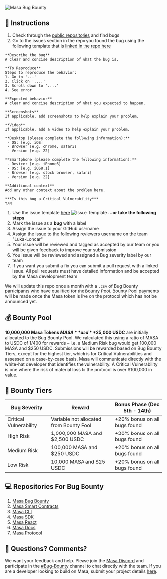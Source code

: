 ![Masa Bug Bounty](https://github.com/masa-finance/bug-bounty/blob/main/src/images/bug-bounty-github-header.jpg "Masa Bug Bounty")

## :mega: Instructions
1. Check through the [public repositories](#repositories-for-bug-bounty) and find bugs
1. Go to the issues section in the repo you found the bug using the following template that is [linked in the repo here](https://github.com/masa-finance/bug-bounty/blob/main/.github/ISSUE_TEMPLATE/bug-bounty-report.md)
```
**Describe the bug**
A clear and concise description of what the bug is.

**To Reproduce**
Steps to reproduce the behavior:
1. Go to '...'
2. Click on '....'
3. Scroll down to '....'
4. See error

**Expected behavior**
A clear and concise description of what you expected to happen.

**Screenshots**
If applicable, add screenshots to help explain your problem.

**Video**
If applicable, add a video to help explain your problem. 

**Desktop (please complete the following information):**
 - OS: [e.g. iOS]
 - Browser [e.g. chrome, safari]
 - Version [e.g. 22]

**Smartphone (please complete the following information):**
 - Device: [e.g. iPhone6]
 - OS: [e.g. iOS8.1]
 - Browser [e.g. stock browser, safari]
 - Version [e.g. 22]

**Additional context**
Add any other context about the problem here.

***Is this bug a Critical Vulnerability***
Y/N
```
1. Use the issue template [here](https://github.com/masa-finance/bug-bounty/blob/main/.github/ISSUE_TEMPLATE/bug-bounty-report.md)
![Issue Template](https://github.com/masa-finance/bug-bounty/blob/main/src/images/issue-template.png "Issue Template")
**...or take the following steps**
1. Mark the issue as a **bug** with a label 
1. Assign the issue to your GitHub username
1. Assign the issue to the following reviewers username on the team "Luka-Loncar"
1. Your issue will be reviewed and tagged as accepted by our team or you will be given feedback to improve your submission
1. You issue will be reviewed and assigned a Bug severity label by our team
1. If you want you submit a fix you can submit a pull request with a linked issue. All pull requests must have detailed information and be accepted by the Masa development team

We will update this repo once a month with a `.csv` of Bug Bounty participants who have qualified for the Bounty Pool. Bounty Pool payments will be made once the Masa token is live on the protocol which has not be announced yet. 

## :moneybag: Bounty Pool

**10,000,000 Masa Tokens $MASA** and **$25,000 USDC** are initially allocated to the Bug Bounty Pool. We calculated this using a ratio of MASA to USDC of 1/400 for rewards – i.e. a Medium Risk bug would get 100,000 MASA and $250 USDC. Submissions will be rewarded based on Bug Bounty Tiers, except for the highest tier, which is for Critical Vulnerabilities and assessed on a case-by-case basis. Masa will communicate directly with the white-hat developer that identifies the vulnerability. A Critical Vulnerability is one where the risk of material loss to the protocol is over $100,000 in value.

## :money_with_wings: Bounty Tiers

| Bug Severity | Reward | Bonus Phase (Dec 5th - 14th) |
| --- | --- | --- |
| Critical Vulnerability | Variable not allocated from Bounty Pool | +20% bonus on all bugs found |
| High Risk | 1,000,000 MASA and $2,500 USDC | +20% bonus on all bugs found |
| Medium Risk | 100,000 MASA and $250 USDC | +20% bonus on all bugs found |
| Low Risk | 10,000 MASA and $25 USDC | +20% bonus on all bugs found |

## :computer: Repositories For Bug Bounty

1. [Masa Bug Bounty](https://github.com/masa-finance/bug-bounty)
1. [Masa Smart Contracts](https://github.com/masa-finance/masa-contracts-identity)
1. [Masa CLI](https://github.com/masa-finance/masa-cli)
1. [Masa SDK](https://github.com/masa-finance/masa-sdk)
1. [Masa React](https://github.com/masa-finance/masa-react)
1. [Masa Docs](https://github.com/masa-finance/docs)
1. [Masa Protocol](https://github.com/masa-finance/masa-protocol)

## :speech_balloon: Questions? Comments?

We want your feedback and help. Please join the [Masa Discord](https://discord.com/invite/HyHGaKhaKs) and participate in the [#Bug-Bounty](https://discord.com/channels/848996376896602163/1049431510610088038) channel to chat directly with the team. If you are a developer looking to build on Masa, submit your project details [here](https://www.masa.finance/developers).
